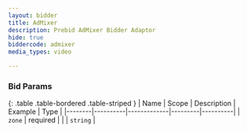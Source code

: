```yaml
---
layout: bidder
title: AdMixer
description: Prebid AdMixer Bidder Adaptor
hide: true
biddercode: admixer
media_types: video

---
```


### Bid Params

{: .table .table-bordered .table-striped }
| Name   | Scope    | Description | Example | Type     |
|--------|----------|-------------|---------|----------|
| `zone` | required |             |         | `string` |
